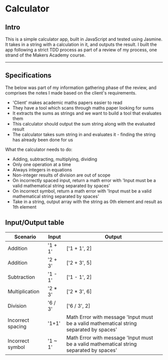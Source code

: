 # Calculator

## Intro
This is a simple calculator app, built in JavaScript and tested using Jasmine. It takes in a string with a calculation in it, and outputs the result. I built the app following a strict TDD process as part of a review of my process, one strand of the Makers Academy course.


---
## Specifications

The below was part of my information gathering phase of the review, and comprises the notes I made based on the client's requirements.

- 'Client' makes academic maths papers easier to read
- They have a tool which scans through maths paper looking for sums
- It extracts the sums as strings and we want to build a tool that evaluates them
- This calculator should output the sum string along with the evaluated result
- The calculator takes sum string in and evaluates it - finding the string has already been done for us

What the calculator needs to do:
- Adding, subtracting, multiplying, dividing
- Only one operation at a time
- Always integers in equations
- Non-integer results of division are out of scope
- On incorrectly spaced input, return a math error with 'Input must be a valid mathematical string separated by spaces'
- On incorrect symbol, return a math error with 'Input must be a valid mathematical string separated by spaces'
- Take in a string, output array with the string as 0th element and result as 1th element

Input/Output table
--------
Scenario | Input | Output
-------------| ----| --------
Addition | '1 + 1' | ['1 + 1', 2]
Addition | '2 + 3' | ['2 + 3', 5]
Subtraction | '1 - 1' | ['1 - 1', 2]
Multiplication | '2 * 3' | ['2 * 3', 6]
Division | '6 / 3' | ['6 / 3', 2]
Incorrect spacing | '1+1' | Math Error with message 'Input must be a valid mathematical string separated by spaces'
Incorrect symbol | '1 ~ 1' | Math Error with message 'Input must be a valid mathematical string separated by spaces'
